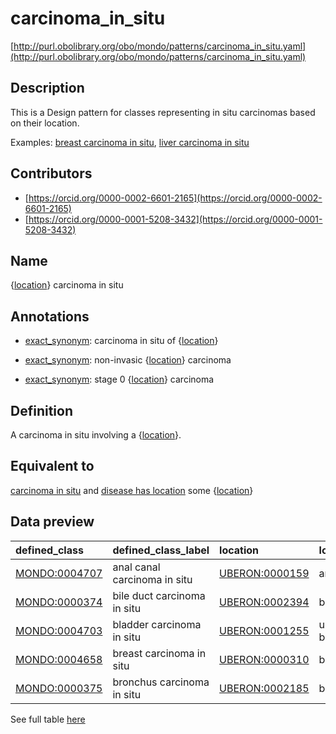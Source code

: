 # carcinoma_in_situ 

[http://purl.obolibrary.org/obo/mondo/patterns/carcinoma_in_situ.yaml](http://purl.obolibrary.org/obo/mondo/patterns/carcinoma_in_situ.yaml)
## Description 

This is a Design pattern for classes representing in situ carcinomas based on their location.

Examples: [breast carcinoma in situ](http://purl.obolibrary.org/obo/MONDO_0004658), [liver carcinoma in situ](http://purl.obolibrary.org/obo/MONDO_0004715)
## Contributors 
* [https://orcid.org/0000-0002-6601-2165](https://orcid.org/0000-0002-6601-2165) 
* [https://orcid.org/0000-0001-5208-3432](https://orcid.org/0000-0001-5208-3432) 
## Name 

{[location](http://www.w3.org/2002/07/owl#Thing)} carcinoma in situ

## Annotations 

* [exact_synonym](http://www.geneontology.org/formats/oboInOwl#hasExactSynonym): carcinoma in situ of {[location](http://www.w3.org/2002/07/owl#Thing)}

* [exact_synonym](http://www.geneontology.org/formats/oboInOwl#hasExactSynonym): non-invasic {[location](http://www.w3.org/2002/07/owl#Thing)} carcinoma

* [exact_synonym](http://www.geneontology.org/formats/oboInOwl#hasExactSynonym): stage 0 {[location](http://www.w3.org/2002/07/owl#Thing)} carcinoma

## Definition 

A carcinoma in situ involving a {[location](http://www.w3.org/2002/07/owl#Thing)}.

## Equivalent to 

[carcinoma in situ](http://purl.obolibrary.org/obo/MONDO_0004647) and [disease has location](http://purl.obolibrary.org/obo/RO_0004026) some {[location](http://www.w3.org/2002/07/owl#Thing)}

## Data preview 
| defined_class                                | defined_class_label          | location                                      | location_label   |
|:---------------------------------------------|:-----------------------------|:----------------------------------------------|:-----------------|
| [MONDO:0004707](http://purl.obolibrary.org/obo/MONDO_0004707) | anal canal carcinoma in situ | [UBERON:0000159](http://purl.obolibrary.org/obo/UBERON_0000159) | anal canal       |
| [MONDO:0000374](http://purl.obolibrary.org/obo/MONDO_0000374) | bile duct carcinoma in situ  | [UBERON:0002394](http://purl.obolibrary.org/obo/UBERON_0002394) | bile duct        |
| [MONDO:0004703](http://purl.obolibrary.org/obo/MONDO_0004703) | bladder carcinoma in situ    | [UBERON:0001255](http://purl.obolibrary.org/obo/UBERON_0001255) | urinary bladder  |
| [MONDO:0004658](http://purl.obolibrary.org/obo/MONDO_0004658) | breast carcinoma in situ     | [UBERON:0000310](http://purl.obolibrary.org/obo/UBERON_0000310) | breast           |
| [MONDO:0000375](http://purl.obolibrary.org/obo/MONDO_0000375) | bronchus carcinoma in situ   | [UBERON:0002185](http://purl.obolibrary.org/obo/UBERON_0002185) | bronchus         |

See full table [here](https://github.com/monarch-initiative/mondo/blob/master/src/patterns/data/matches/carcinoma_in_situ.tsv) 

